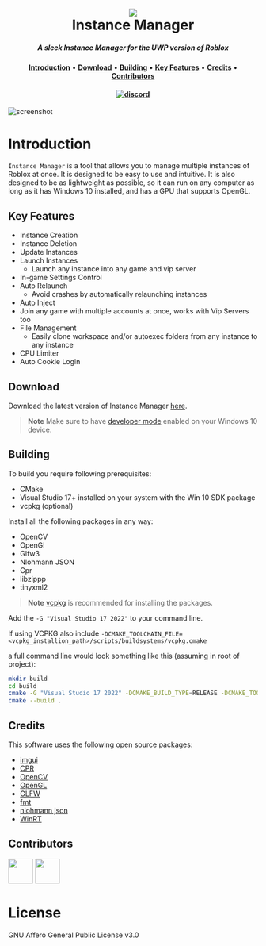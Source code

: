 
<h1 align="center">
  <br>
      <img src="https://i.ibb.co/rp9HkvM/instance-manager.png">
  <br>
    Instance Manager
  <br>
</h1>

<h5 align="center">A sleek Instance Manager for the UWP version of Roblox</h5>

<p align="center">
<a href="#introduction"><b>Introduction</b></a> •
  <a href="#download"><b>Download</b></a> •
  <a href="#building"><b>Building</b></a> •
  <a href="#key-features"><b>Key Features</b></a> •
  <a href="#credits"><b>Credits</b></a> • 
  <a href="#contributors"><b>Contributors</b></a>
</p>

<h4 align="center">
  <a href="https://discord.gg/hVdMzb7KUn">
    <img src="https://img.shields.io/badge/discord-7289da.svg?style=flat-square" alt="discord">


  </a>
</h4>

![screenshot](https://cdn.discordapp.com/attachments/1145882469900496966/1146221397828435998/Instance_Manager_bkTrF21Mgy.gif)

# Introduction
`Instance Manager` is a tool that allows you to manage multiple instances of Roblox at once. It is designed to be easy to use and intuitive. It is also designed to be as lightweight as possible, so it can run on any computer as long as it has Windows 10 installed, and has a GPU that supports OpenGL.

## Key Features
* Instance Creation
* Instance Deletion
* Update Instances
* Launch Instances
  - Launch any instance into any game and vip server
* In-game Settings Control
* Auto Relaunch
  - Avoid crashes by automatically relaunching instances
* Auto Inject
* Join any game with multiple accounts at once, works with Vip Servers too
* File Management
  - Easily clone workspace and/or autoexec folders from any instance to any instance
* CPU Limiter
* Auto Cookie Login

## Download
Download the latest version of Instance Manager [here](https://example.com).

> **Note**
> Make sure to have [developer mode](https://learn.microsoft.com/en-us/windows/apps/get-started/developer-mode-features-and-debugging) enabled on your Windows 10 device.

## Building

To build you require following prerequisites:
- CMake
- Visual Studio 17+ installed on your system with the Win 10 SDK package
- vcpkg (optional)

Install all the following packages in any way:
- OpenCV
- OpenGl
- Glfw3
- Nlohmann JSON
- Cpr
- libzippp
- tinyxml2

> **Note**
> [vcpkg](https://vcpkg.io/en/getting-started) is recommended for installing the packages.

Add the `-G "Visual Studio 17 2022"` to your command line.

If using VCPKG also include `-DCMAKE_TOOLCHAIN_FILE=<vcpkg_installion_path>/scripts/buildsystems/vcpkg.cmake`

a full command line would look something like this (assuming in root of project):
```bash
mkdir build
cd build
cmake -G "Visual Studio 17 2022" -DCMAKE_BUILD_TYPE=RELEASE -DCMAKE_TOOLCHAIN_FILE=<vcpkg_installion_path>/scripts/buildsystems/vcpkg.cmake ..`
cmake --build .
```



## Credits

This software uses the following open source packages:

- [imgui](https://github.com/ocornut/imgui)
- [CPR](https://github.com/libcpr/cpr)
- [OpenCV](https://github.com/opencv/opencv)
- [OpenGL](https://www.opengl.org/)
- [GLFW](https://www.glfw.org/)
- [fmt](https://github.com/fmtlib/fmt)
- [nlohmann json](https://github.com/nlohmann/json)
- [WinRT](https://github.com/microsoft/cppwinrt)

## Contributors

<a href="https://github.com/Sightem"><img src="https://avatars.githubusercontent.com/u/67830794?v=4" width="50" height="50"></a>
<a href="https://github.com/nowilltolife"><img src="https://avatars.githubusercontent.com/u/55301990?v=4" width="50" height="50"></a>

# License
GNU Affero General Public License v3.0
```